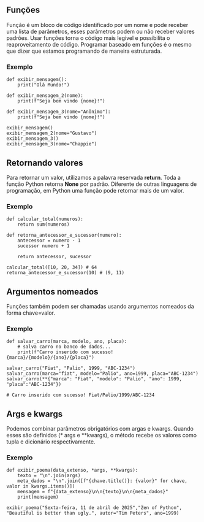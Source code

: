 ## Funções
<p>Função é um bloco de código identificado por um nome e pode receber uma lista de parâmetros, esses parâmetros podem ou não receber valores padrões.
Usar funções torna o código mais legível e possibilita o reaproveitamento de código. Programar baseado em funções é o mesmo que dizer que estamos programando
de maneira estruturada. </p>

### Exemplo
```
def exibir_mensagem():
    print("Olá Mundo!")

def exibir_mensagem_2(nome):
    print(f"Seja bem vindo {nome}!")

def exibir_mensagem_3(nome="Anônimo"):
    print(f"Seja bem vindo {nome}!")

exibir_mensagem()
exibir_mensagem_2(nome="Gustavo")
exibir_mensagem_3()
exibir_mensagem_3(nome="Chappie")
```

## Retornando valores

<p> Para retornar um valor, utilizamos a palavra reservada <b>return</b>. Toda a função Python retorna <b>None</b> por padrão. Diferente de outras linguagens de programação, em Python uma função pode retornar mais de um valor.

### Exemplo
```
def calcular_total(numeros):
    return sum(numeros)

def retorna_antecessor_e_sucessor(numero):
    antecessor = numero - 1
    sucessor numero + 1

    return antecessor, sucessor

calcular_total([10, 20, 34]) # 64
retorna_antecessor_e_sucessor(10) # (9, 11)
```

## Argumentos nomeados

<p> Funções também podem ser chamadas usando argumentos nomeados da forma chave=valor. </p>

### Exemplo

```
def salvar_carro(marca, modelo, ano, placa):
    # salva carro no banco de dados...
    print(f"Carro inserido com sucesso! {marca}/{modelo}/{ano}/{placa}")

salvar_carro("Fiat", "Palio", 1999, "ABC-1234")
salvar_carro(marca="fiat", modelo="Palio", ano=1999, placa="ABC-1234")
salvar_carro(**{"marca": "Fiat", "modelo": "Palio", "ano": 1999, "placa":"ABC-1234"})

# Carro inserido com sucesso! Fiat/Palio/1999/ABC-1234
```

## Args e kwargs

<p> Podemos combinar parâmetros obrigatórios com argas e kwargs. Quando esses são definidos (* args e **kwargs), o método recebe os valores como tupla e dicionário respectivamente. </p>

### Exemplo
```
def exibir_poema(data_extenso, *args, **kwargs):
    texto = "\n".join(args)
    meta_dados = "\n".join([f"{chave.title()}: {valor}" for chave, valor in kwargs.items()])
    mensagem = f"{data_extenso}\n\n{texto}\n\n{meta_dados}"
    print(mensagem)

exibir_poema("Sexta-feira, 11 de abril de 2025","Zen of Python", "Beautiful is better than ugly.", autor="Tim Peters", ano=1999)
```